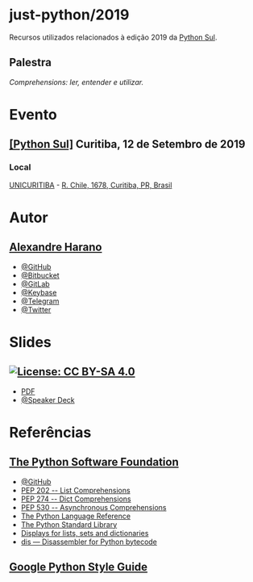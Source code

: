 just-python/2019
================

Recursos utilizados relacionados à edição 2019 da [Python Sul](https://pythonsul.org/).


## Palestra
*Comprehensions: ler, entender e utilizar.*


# Evento
## [[Python Sul]](https://pythonsul.org/) Curitiba, 12 de Setembro de 2019
### Local
[UNICURITIBA](https://www.unicuritiba.edu.br/) - [R. Chile, 1678, Curitiba, PR, Brasil](https://www.openstreetmap.org/#map=17/-25.44973/-49.26465)


# Autor
## [Alexandre Harano](https://alexandre.harano.net.br/)
- [@GitHub](https://github.com/ayharano)
- [@Bitbucket](https://bitbucket.org/ayharano/)
- [@GitLab](https://gitlab.com/ayharano)
- [@Keybase](https://keybase.io/ayharano)
- [@Telegram](https://t.me/ayharano)
- [@Twitter](https://twitter.com/ayharano)


# Slides
## [![License: CC BY-SA 4.0](https://img.shields.io/badge/License-CC%20BY--SA%204.0-lightgrey.svg)](https://creativecommons.org/licenses/by-sa/4.0/)
- [PDF](https://github.com/ayharano/just-python/blob/master/2019/slides/20190912_python_sul_comprehensions.pdf)
- [@Speaker Deck](https://speakerdeck.com/ayharano/comprehensions-ler-entender-e-utilizar)



# Referências
## [The Python Software Foundation](https://www.python.org/psf/)
- [@GitHub](https://github.com/python)
- [PEP 202 -- List Comprehensions](https://www.python.org/dev/peps/pep-0202/)
- [PEP 274 -- Dict Comprehensions](https://www.python.org/dev/peps/pep-0274/)
- [PEP 530 -- Asynchronous Comprehensions](https://www.python.org/dev/peps/pep-0530/)
- [The Python Language Reference](https://docs.python.org/3/reference/index.html)
- [The Python Standard Library](https://docs.python.org/3/library/index.html)
- [Displays for lists, sets and dictionaries](https://docs.python.org/3/reference/expressions.html#list-displays)
- [dis — Disassembler for Python bytecode](https://docs.python.org/3/library/dis.html)


## [Google Python Style Guide](https://github.com/google/styleguide/blob/gh-pages/pyguide.md)
